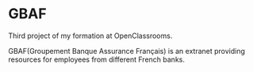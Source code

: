 # GBAF
Third project of my formation at OpenClassrooms.

GBAF(Groupement Banque Assurance Français) is an extranet providing resources for employees from
different French banks.
